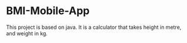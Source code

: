 # BMI-Mobile-App
This project is based on java.
It is a calculator that takes height in metre, and weight in kg.
